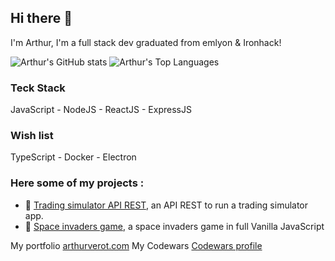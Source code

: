 ## Hi there 👋

I'm Arthur, I'm a full stack dev graduated from emlyon & Ironhack!

![Arthur's GitHub stats][vercel stats]
![Arthur's Top Languages][vercel language]



### Teck Stack
JavaScript - NodeJS - ReactJS - ExpressJS

### Wish list
TypeScript - Docker - Electron

### Here some of my projects :

- 💸 [Trading simulator API REST][gh tradingsimulator], an API REST to run a trading simulator app.
- 👾 [Space invaders game][gh spaceinvaders], a space invaders game in full Vanilla JavaScript


My portfolio [arthurverot.com][arthurverot]
My Codewars [Codewars profile][codewars]


[gh tradingsimulator]: https://github.com/ArthurVEROT/trading-simulator-project2
[gh spaceinvaders]: https://github.com/ArthurVEROT/SpaceInvaders-Galaga-Project1
[gh trouversondepute]: https://github.com/ArthurVEROT/TrouverSonDepute.fr
[vercel language]: https://github-readme-stats.vercel.app/api/top-langs/?username=ArthurVEROT&langs_count=8&theme=omni&layout=compact
[vercel stats]: https://github-readme-stats.vercel.app/api?username=ArthurVEROT&theme=omni&show_icons=true
[arthurverot]: https://arthurverot.com/
[codewars]: https://www.codewars.com/users/ArthurVEROT


